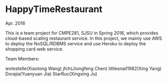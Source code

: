 # HappyTimeRestaurant

Apr. 2016

This is a team project for CMPE281, SJSU in Spring 2016, which provides cloud-based scaling restaurant service. In this project, we mainly use AWS to deploy the NoSQL/RDBMS service and use Heroku to deploy the shopping card web service.

Team Members:

wxtestelle(Xiaotong  Wang)
jfch(Jiongfeng Chen)
littlesnail1982(Xing      Yang)
Dorajia(Yuanyuan   Jia)
StarRuc(Xingxing    Ju)